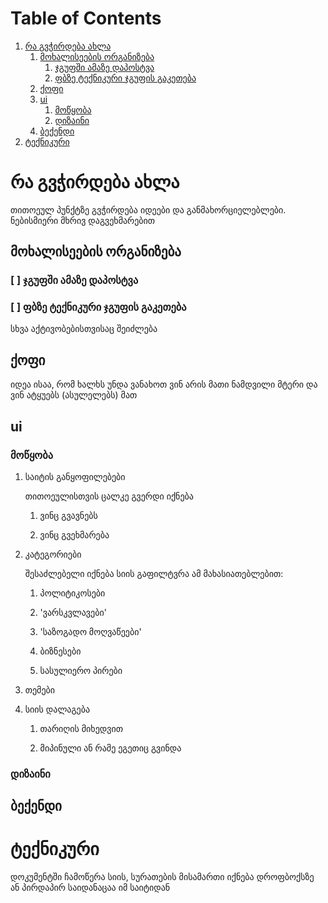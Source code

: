
# Table of Contents

1.  [რა გვჭირდება ახლა](#org3787d64)
    1.  [მოხალისეების ორგანიზება](#orgd7b5ceb)
        1.  [ჯგუფში ამაზე დაპოსტვა](#orgab1db53)
        2.  [ფბზე ტექნიკური ჯგუფის გაკეთება](#org364ef14)
    2.  [ქოფი](#org3fc21f5)
    3.  [ui](#org287686c)
        1.  [მოწყობა](#org6780cd4)
        2.  [დიზაინი](#orga107662)
    4.  [ბექენდი](#orgf0d1523)
2.  [ტექნიკური](#org45df495)



<a id="org3787d64"></a>

# რა გვჭირდება ახლა

თითოეულ პუნქტზე გვჭირდება იდეები და განმახორციელებლები. ნებისმიერი მხრივ დაგვეხმარებით


<a id="orgd7b5ceb"></a>

## მოხალისეების ორგანიზება


<a id="orgab1db53"></a>

### [ ] ჯგუფში ამაზე დაპოსტვა


<a id="org364ef14"></a>

### [ ] ფბზე ტექნიკური ჯგუფის გაკეთება

სხვა აქტივობებისთვისაც შეიძლება


<a id="org3fc21f5"></a>

## ქოფი

იდეა ისაა, რომ ხალხს უნდა ვანახოთ ვინ არის მათი ნამდვილი მტერი
და ვინ ატყუებს (ასულელებს) მათ


<a id="org287686c"></a>

## ui


<a id="org6780cd4"></a>

### მოწყობა

1.  საიტის განყოფილებები

    თითოეულისთვის ცალკე გვერდი იქნება
    
    1.  ვინც გვავნებს
    
    2.  ვინც გვეხმარება

2.  კატეგორიები

    შესაძლებელი იქნება სიის გაფილტვრა ამ მახასიათებლებით:
    
    1.  პოლიტიკოსები
    
    2.  'ვარსკვლავები'
    
    3.  'საზოგადო მოღვაწეები'
    
    4.  ბიზნესები
    
    5.  სასულიერო პირები

3.  თემები

4.  სიის დალაგება

    1.  თარიღის მიხედვით
    
    2.  მიპინული ან რამე ეგეთიც გვინდა


<a id="orga107662"></a>

### დიზაინი


<a id="orgf0d1523"></a>

## ბექენდი


<a id="org45df495"></a>

# ტექნიკური

დოკუმენტში ჩამოწერა სიის, სურათების მისამართი იქნება დროფბოქსზე ან პირდაპირ საიდანაცაა იმ საიტიდან

